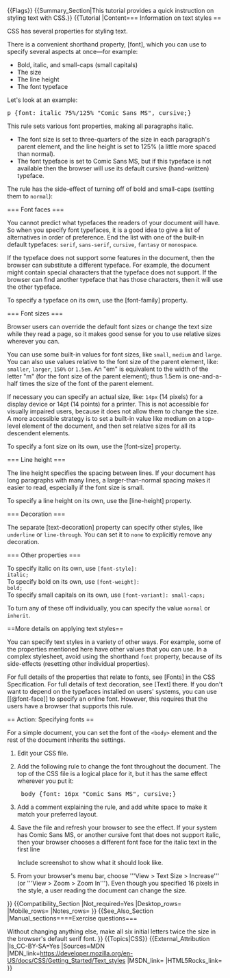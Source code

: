 {{Flags}}
{{Summary_Section|This tutorial provides a quick instruction on styling text with CSS.}}
{{Tutorial
|Content=== Information on text styles ==
 
CSS has several properties for styling text.
 
There is a convenient shorthand property, [font], which you can use to specify several aspects at once—for example:
 
* Bold, italic, and small-caps (small capitals)
* The size
* The line height
* The font typeface
  
Let's look at an example:

<pre>p {font: italic 75%/125% "Comic Sans MS", cursive;}</pre>
 
<p style="font: italic 75%/125% "Comic Sans MS", cursive;">This rule sets various font properties, making all paragraphs italic.</p>

* The font size is set to three-quarters of the size in each paragraph's parent element, and the line height is set to 125% (a little more spaced than normal).
* The font typeface is set to Comic Sans MS, but if this typeface is not available then the browser will use its default cursive (hand-written) typeface.

 The rule has the side-effect of turning off of bold and small-caps (setting them to <code>normal</code>):
 
=== Font faces ===
 
You cannot predict what typefaces the readers of your document will have. So when you specify font typefaces, it is a good idea to give a list of alternatives in order of preference. End the list with one of the built-in default typefaces: <code>serif</code>, <code>sans-serif</code>, <code>cursive</code>, <code>fantasy</code> or <code>monospace</code>.

If the typeface does not support some features in the document, then the browser can substitute a different typeface. For example, the document might contain special characters that the typeface does not support. If the browser can find another typeface that has those characters, then it will use the other typeface.

To specify a typeface on its own, use the [font-family] property.

=== Font sizes ===
 
Browser users can override the default font sizes or change the text size while they read a page, so it makes good sense for you to use relative sizes wherever you can.

You can use some built-in values for font sizes, like <code>small</code>, <code>medium</code> and <code>large</code>. You can also use values relative to the font size of the parent element, like: <code>smaller</code>, <code>larger</code>, <code>150%</code> or <code>1.5em</code>. An "em" is equivalent to the width of the letter "m" (for the font size of the parent element); thus 1.5em is one-and-a-half times the size of the font of the parent element.

If necessary you can specify an actual size, like: <code>14px</code> (14 pixels) for a display device or 14pt (14 points) for a printer. This is not accessible for visually impaired users, because it does not allow them to change the size. A more accessible strategy is to set a built-in value like medium on a top-level element of the document, and then set relative sizes for all its descendent elements.

To specify a font size on its own, use the [font-size] property.
 
=== Line height ===
 
The line height specifies the spacing between lines. If your document has long paragraphs with many lines, a larger-than-normal spacing makes it easier to read, especially if the font size is small.
 
To specify a line height on its own, use the [line-height] property.

 
=== Decoration ===
 
The separate [text-decoration] property can specify other styles, like <code>underline</code> or <code>line-through</code>. You can set it to <code>none</code> to explicitly remove any decoration.
 
=== Other properties ===
 
To specify italic on its own, use <code>[font-style]: italic;</code><br>
To specify bold on its own, use <code>[font-weight]: bold;</code><br>
To specify small capitals on its own, use <code>[font-variant]: small-caps;</code>
 
To turn any of these off individually, you can specify the value <code>normal</code> or <code>inherit</code>.
  
==More details on applying text styles==

You can specify text styles in a variety of other ways. For example, some of the properties mentioned here have other values that you can use. In a complex stylesheet, avoid using the shorthand <code>font</code> property, because of its side-effects (resetting other individual properties).

For full details of the properties that relate to fonts, see [Fonts] in the CSS Specification. For full details of text decoration, see [Text] there. If you don't want to depend on the typefaces installed on users' systems, you can use [[@font-face]] to specify an online font. However, this requires that the users have a browser that supports this rule.

== Action: Specifying fonts ==
 
For a simple document, you can set the font of the <code>&lt;body&gt;</code> element and the rest of the document inherits the settings.

<ol>
<li><p>Edit your CSS file.</p></li>
<li><p>Add the following rule to change the font throughout the document. The top of the CSS file is a logical place for it, but it has the same effect wherever you put it:</p>
<pre> body {font: 16px "Comic Sans MS", cursive;}</pre></li>
<li><p>Add a comment explaining the rule, and add white space to make it match your preferred layout.</p></li>
<li><p>Save the file and refresh your browser to see the effect. If your system has Comic Sans MS, or another cursive font that does not support italic, then your browser chooses a different font face for the italic text in the first line</p>
<p class="note">Include screenshot to show what it should look like.</p></li>
<li><p>From your browser's menu bar, choose '''View &gt; Text Size &gt; Increase''' (or '''View &gt; Zoom &gt; Zoom In'''). Even though you specified 16 pixels in the style, a user reading the document can change the size.</p></li>
</ol>
}}
{{Compatibility_Section
|Not_required=Yes
|Desktop_rows=
|Mobile_rows=
|Notes_rows=
}}
{{See_Also_Section
|Manual_sections====Exercise questions===
 
Without changing anything else, make all six initial letters twice the size in the browser's default serif font.
}}
{{Topics|CSS}}
{{External_Attribution
|Is_CC-BY-SA=Yes
|Sources=MDN
|MDN_link=https://developer.mozilla.org/en-US/docs/CSS/Getting_Started/Text_styles
|MSDN_link=
|HTML5Rocks_link=
}}